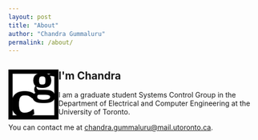 ```yaml
---
layout: post
title: "About"
author: "Chandra Gummaluru"
permalink: /about/
---
```


<div style="padding-right:20px;"><img src="https://github.com/chandra-gummaluru/chandra-gummaluru.github.io/raw/master/favicon.png" style="float:left;width:100px;height:100px;align:top;">

## I'm Chandra
I am a graduate student Systems Control Group in the Department of Electrical and Computer Engineering at the University of Toronto. 

</div>

You can contact me at [chandra.gummaluru@mail.utoronto.ca](chandra.gummaluru@mail.utoronto.ca).
